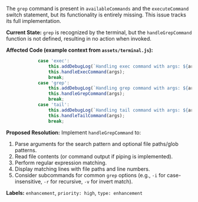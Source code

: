 The `grep` command is present in `availableCommands` and the `executeCommand` switch statement, but its functionality is entirely missing. This issue tracks its full implementation.

**Current State:**
`grep` is recognized by the terminal, but the `handleGrepCommand` function is not defined, resulting in no action when invoked.

**Affected Code (example context from `assets/terminal.js`):**
```javascript
            case 'exec':
                this.addDebugLog(`Handling exec command with args: ${args.join(' ')}`, 'info', 'command');
                this.handleExecCommand(args);
                break;
            case 'grep':
                this.addDebugLog(`Handling grep command with args: ${args.join(' ')}`, 'info', 'command');
                this.handleGrepCommand(args);
                break;
            case 'tail':
                this.addDebugLog(`Handling tail command with args: ${args.join(' ')}`, 'info', 'command');
                this.handleTailCommand(args);
                break;
```

**Proposed Resolution:**
Implement `handleGrepCommand` to:
1.  Parse arguments for the search pattern and optional file paths/glob patterns.
2.  Read file contents (or command output if piping is implemented).
3.  Perform regular expression matching.
4.  Display matching lines with file paths and line numbers.
5.  Consider subcommands for common `grep` options (e.g., `-i` for case-insensitive, `-r` for recursive, `-v` for invert match).

**Labels:** `enhancement`, `priority: high`, `type: enhancement`